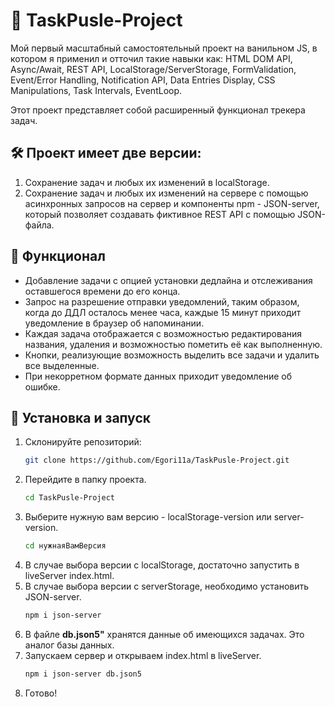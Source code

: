 # 📝 TaskPusle-Project
Мой первый масштабный самостоятельный проект на ванильном JS, в котором я применил и отточил такие навыки как: HTML DOM API, Async/Await, REST API, LocalStorage/ServerStorage, FormValidation, Event/Error Handling, Notification API, Data Entries Display, CSS Manipulations, Task Intervals, EventLoop.

Этот проект представляет собой расширенный функционал трекера задач.

## 🛠 Проект имеет две версии:

1) Сохранение задач и любых их изменений в localStorage.
2) Сохранение задач и любых их изменений на сервере с помощью асинхронных запросов на сервер и компоненты npm - JSON-server, который позволяет создавать фиктивное REST API с помощью JSON-файла.

## 📌 Функционал 

- Добавление задачи с опцией установки дедлайна и отслеживания оставшегося времени до его конца.
- Запрос на разрешение отправки уведомлений, таким образом, когда до ДДЛ осталось менее часа, каждые 15 минут приходит уведомление в браузер об напоминании.  
- Каждая задача отображается с возможностью редактирования названия, удаления и возможностью пометить её как выполненную.  
- Кнопки, реализующие возможность выделить все задачи и удалить все выделенные.
- При некорретном формате данных приходит уведомление об ошибке.

## 🚀 Установка и запуск 

1. Склонируйте репозиторий:
   ```sh
   git clone https://github.com/Egori11a/TaskPusle-Project.git
   ```
2. Перейдите в папку проекта.
   ```sh
   cd TaskPusle-Project
   ```
3. Выберите нужную вам версию - localStorage-version или server-version.
   ```sh
   cd нужнаяВамВерсия
   ```
4. В случае выбора версии с localStorage, достаточно запустить в liveServer index.html.
5. В случае выбора версии с serverStorage, необходимо установить JSON-server.
   ```sh
   npm i json-server
   ```
6. В файле **db.json5"** хранятся данные об имеющихся задачах. Это аналог базы данных.
7. Запускаем сервер и открываем index.html в liveServer.
   ```sh
   npm i json-server db.json5
   ```
8. Готово!
